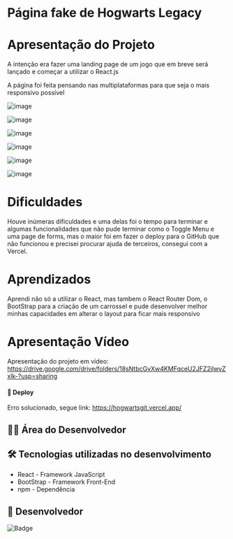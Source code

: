 # Página fake de Hogwarts Legacy

# Apresentação do Projeto

A intenção era fazer uma landing page de um jogo que em breve será lançado e começar a utilizar o React.js

A página foi feita pensando nas multiplataformas para que seja o mais responsivo possível

![image](https://user-images.githubusercontent.com/118136902/206946829-5b8a61c0-380a-4a45-ac62-8ac6f96cc81b.png)

![image](https://user-images.githubusercontent.com/118136902/206946892-b7c9c5b9-29a9-4687-8cb4-33fd139a24ee.png)

![image](https://user-images.githubusercontent.com/118136902/206946942-70a77e9e-4031-4bda-a098-11e9cb58da6b.png)

![image](https://user-images.githubusercontent.com/118136902/206947031-0ad83cc8-a45b-4cbd-98f5-36dc95c62f27.png)

![image](https://user-images.githubusercontent.com/118136902/206947218-cf2f33aa-bf56-4da2-bddd-12c579a5b3ad.png)

![image](https://user-images.githubusercontent.com/118136902/206948373-70e72f29-0f97-4aac-85d1-0d6178ca8a05.png)

# Dificuldades

Houve inúmeras dificuldades e uma delas foi o tempo para terminar e algumas funcionalidades que não pude terminar como o Toggle Menu e uma page de forms, mas o maior foi em fazer o deploy para o GitHub que não funcionou e precisei procurar ajuda de terceiros, consegui com a Vercel.

# Aprendizados
Aprendi não só a utilizar o React, mas tambem o React Router Dom, o BootStrap para a criação de um carrossel e pude desenvolver melhor minhas capacidades em alterar o layout para ficar mais responsivo

# Apresentação Vídeo

Apresentação do projeto em vídeo: https://drive.google.com/drive/folders/18sNtbcGvXw4KMFqceU2JFZ2jlwvZxlk-?usp=sharing

#### 🚀 Deploy

Erro solucionado, segue link: https://hogwartsgit.vercel.app/

## 👨‍💻 Área do Desenvolvedor

## 🛠️ Tecnologias utilizadas no desenvolvimento

* React - Framework JavaScript
* BootStrap - Framework Front-End
* npm - Dependência

## 🙋 Desenvolvedor

![Badge](https://img.shields.io/badge/Desenvolvedor-MarcosCast-%237159c1?style=for-the-badge&logo=ghost)
